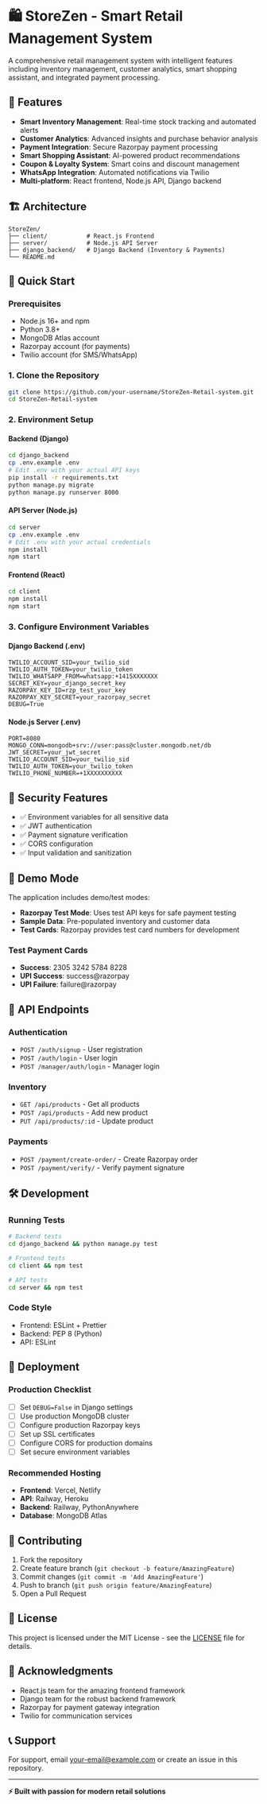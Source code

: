 # 🛍️ StoreZen - Smart Retail Management System

A comprehensive retail management system with intelligent features including inventory management, customer analytics, smart shopping assistant, and integrated payment processing.

## 🌟 Features

- **Smart Inventory Management**: Real-time stock tracking and automated alerts
- **Customer Analytics**: Advanced insights and purchase behavior analysis
- **Payment Integration**: Secure Razorpay payment processing
- **Smart Shopping Assistant**: AI-powered product recommendations
- **Coupon & Loyalty System**: Smart coins and discount management
- **WhatsApp Integration**: Automated notifications via Twilio
- **Multi-platform**: React frontend, Node.js API, Django backend

## 🏗️ Architecture

```
StoreZen/
├── client/           # React.js Frontend
├── server/           # Node.js API Server
├── django_backend/   # Django Backend (Inventory & Payments)
└── README.md
```

## 🚀 Quick Start

### Prerequisites

- Node.js 16+ and npm
- Python 3.8+
- MongoDB Atlas account
- Razorpay account (for payments)
- Twilio account (for SMS/WhatsApp)

### 1. Clone the Repository

```bash
git clone https://github.com/your-username/StoreZen-Retail-system.git
cd StoreZen-Retail-system
```

### 2. Environment Setup

#### Backend (Django)
```bash
cd django_backend
cp .env.example .env
# Edit .env with your actual API keys
pip install -r requirements.txt
python manage.py migrate
python manage.py runserver 8000
```

#### API Server (Node.js)
```bash
cd server
cp .env.example .env
# Edit .env with your actual credentials
npm install
npm start
```

#### Frontend (React)
```bash
cd client
npm install
npm start
```

### 3. Configure Environment Variables

#### Django Backend (.env)
```env
TWILIO_ACCOUNT_SID=your_twilio_sid
TWILIO_AUTH_TOKEN=your_twilio_token
TWILIO_WHATSAPP_FROM=whatsapp:+1415XXXXXXX
SECRET_KEY=your_django_secret_key
RAZORPAY_KEY_ID=rzp_test_your_key
RAZORPAY_KEY_SECRET=your_razorpay_secret
DEBUG=True
```

#### Node.js Server (.env)
```env
PORT=8080
MONGO_CONN=mongodb+srv://user:pass@cluster.mongodb.net/db
JWT_SECRET=your_jwt_secret
TWILIO_ACCOUNT_SID=your_twilio_sid
TWILIO_AUTH_TOKEN=your_twilio_token
TWILIO_PHONE_NUMBER=+1XXXXXXXXXX
```

## 🔐 Security Features

- ✅ Environment variables for all sensitive data
- ✅ JWT authentication
- ✅ Payment signature verification
- ✅ CORS configuration
- ✅ Input validation and sanitization

## 🧪 Demo Mode

The application includes demo/test modes:
- **Razorpay Test Mode**: Uses test API keys for safe payment testing
- **Sample Data**: Pre-populated inventory and customer data
- **Test Cards**: Razorpay provides test card numbers for development

### Test Payment Cards
- **Success**: 2305 3242 5784 8228
- **UPI Success**: success@razorpay
- **UPI Failure**: failure@razorpay

## 📱 API Endpoints

### Authentication
- `POST /auth/signup` - User registration
- `POST /auth/login` - User login
- `POST /manager/auth/login` - Manager login

### Inventory
- `GET /api/products` - Get all products
- `POST /api/products` - Add new product
- `PUT /api/products/:id` - Update product

### Payments
- `POST /payment/create-order/` - Create Razorpay order
- `POST /payment/verify/` - Verify payment signature

## 🛠️ Development

### Running Tests
```bash
# Backend tests
cd django_backend && python manage.py test

# Frontend tests  
cd client && npm test

# API tests
cd server && npm test
```

### Code Style
- Frontend: ESLint + Prettier
- Backend: PEP 8 (Python)
- API: ESLint

## 🚀 Deployment

### Production Checklist
- [ ] Set `DEBUG=False` in Django settings
- [ ] Use production MongoDB cluster
- [ ] Configure production Razorpay keys
- [ ] Set up SSL certificates
- [ ] Configure CORS for production domains
- [ ] Set secure environment variables

### Recommended Hosting
- **Frontend**: Vercel, Netlify
- **API**: Railway, Heroku
- **Backend**: Railway, PythonAnywhere
- **Database**: MongoDB Atlas

## 🤝 Contributing

1. Fork the repository
2. Create feature branch (`git checkout -b feature/AmazingFeature`)
3. Commit changes (`git commit -m 'Add AmazingFeature'`)
4. Push to branch (`git push origin feature/AmazingFeature`)
5. Open a Pull Request

## 📄 License

This project is licensed under the MIT License - see the [LICENSE](LICENSE) file for details.

## 🙏 Acknowledgments

- React.js team for the amazing frontend framework
- Django team for the robust backend framework
- Razorpay for payment gateway integration
- Twilio for communication services

## 📞 Support

For support, email your-email@example.com or create an issue in this repository.

---

**⚡ Built with passion for modern retail solutions**
